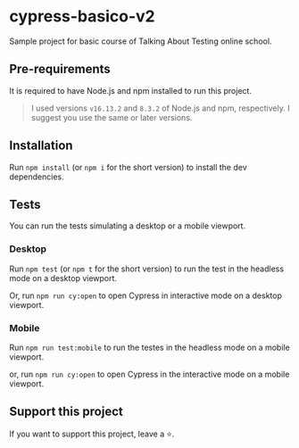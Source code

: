# cypress-basico-v2

Sample project for basic course of Talking About Testing online school.

## Pre-requirements

It is required to have Node.js and npm installed to run this project.

> I used versions `v16.13.2` and `8.3.2` of Node.js and npm, respectively. I suggest you use the same or later versions.

## Installation

Run `npm install` (or `npm i` for the short version) to install the dev dependencies.

## Tests

You can run the tests simulating a desktop or a mobile viewport.

### Desktop

Run `npm test` (or `npm t` for the short version) to run the test in the headless mode on a desktop viewport.

Or, run `npm run cy:open` to open Cypress in interactive mode on a desktop viewport.


### Mobile

Run `npm run test:mobile` to run the testes in the headless mode on a mobile viewport.

or, run `npm run cy:open` to open Cypress in the interactive mode on a mobile viewport.

## Support this project

If you want to support this project, leave a ⭐.